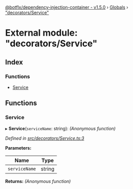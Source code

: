 [@botflx/dependency-injection-container - v1.5.0](../README.md) › [Globals](../globals.md) › ["decorators/Service"](_decorators_service_.md)

# External module: "decorators/Service"

## Index

### Functions

* [Service](_decorators_service_.md#service)

## Functions

###  Service

▸ **Service**(`serviceName`: string): *(Anonymous function)*

*Defined in [src/decorators/Service.ts:3](https://github.com/botflux/dependency-injection-container/blob/f4a99c3/src/decorators/Service.ts#L3)*

**Parameters:**

Name | Type |
------ | ------ |
`serviceName` | string |

**Returns:** *(Anonymous function)*
